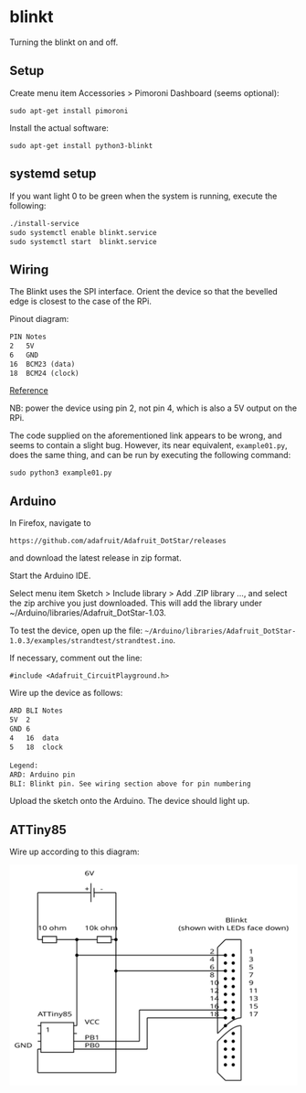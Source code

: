# blinkt

Turning the blinkt on and off.

## Setup

Create menu item Accessories > Pimoroni Dashboard (seems optional):
```
sudo apt-get install pimoroni
```

Install the actual software:
```
sudo apt-get install python3-blinkt
```

## systemd setup

If you want light 0 to be green when the system is running, execute the following:

```
./install-service
sudo systemctl enable blinkt.service
sudo systemctl start  blinkt.service
```

## Wiring

The Blinkt uses the SPI interface. Orient the device so that the bevelled edge is closest to the case of the RPi.

Pinout diagram:
```
PIN Notes
2   5V
6   GND
16  BCM23 (data)
18  BCM24 (clock)
```

[Reference](https://pinout.xyz/pinout/blinkt#)

NB: power the device using pin 2, not pin 4, which is also a 5V output on the RPi.

The code supplied on the aforementioned link appears to be wrong, and seems to contain a slight bug. However, its near equivalent, `example01.py`, does the same thing, and can be run by executing the following command:
```
sudo python3 example01.py
```

## Arduino


In Firefox, navigate to 
```
https://github.com/adafruit/Adafruit_DotStar/releases
```
and download the latest release in zip format.

Start the Arduino IDE.

Select menu item Sketch > Include library > Add .ZIP library ..., and select the zip archive you just downloaded. This will add the library under ~/Arduino/libraries/Adafruit_DotStar-1.03.

To test the device, open up the file: `~/Arduino/libraries/Adafruit_DotStar-1.0.3/examples/strandtest/strandtest.ino`. 

If necessary, comment out the line:
```
#include <Adafruit_CircuitPlayground.h>
```

Wire up the device as follows:
```
ARD BLI Notes
5V  2
GND 6
4   16  data
5   18  clock

Legend:
ARD: Arduino pin
BLI: Blinkt pin. See wiring section above for pin numbering
```

Upload the sketch onto the Arduino. The device should light up.


## ATTiny85

Wire up according to this diagram:

![blinkt85](blinkt85.svg)

